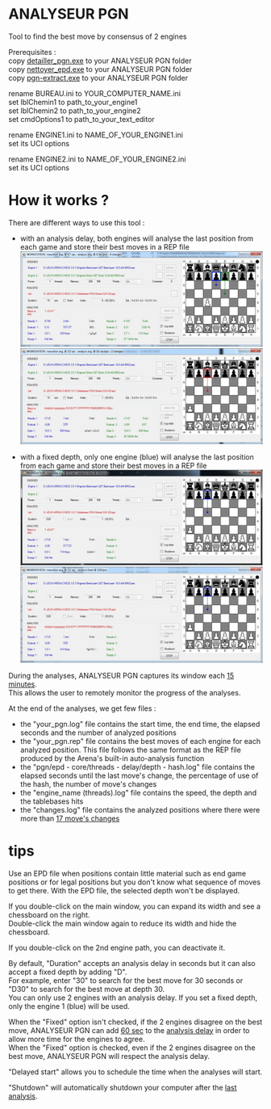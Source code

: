 # ANALYSEUR PGN
Tool to find the best move by consensus of 2 engines

Prerequisites :<br>
copy [detailler_pgn.exe](https://github.com/chris13300/detailler_pgn/releases/download/v1.0.0.0/detailler_pgn.exe) to your ANALYSEUR PGN folder<br>
copy [nettoyer_epd.exe](https://github.com/chris13300/nettoyer_epd/releases/download/v1.0.0.0/nettoyer_epd.exe) to your ANALYSEUR PGN folder<br>
copy [pgn-extract.exe](https://github.com/chris13300/ANALYSEUR_PGN/releases/download/v1.0.0.0/pgn-extract.exe) to your ANALYSEUR PGN folder<p>

rename BUREAU.ini to YOUR_COMPUTER_NAME.ini<br>
set lblChemin1 to path_to_your_engine1<br>
set lblChemin2 to path_to_your_engine2<br>
set cmdOptions1 to path_to_your_text_editor<p>

rename ENGINE1.ini to NAME_OF_YOUR_ENGINE1.ini<br>
set its UCI options<p>

rename ENGINE2.ini to NAME_OF_YOUR_ENGINE2.ini<br>
set its UCI options<p>

# How it works ?
There are different ways to use this tool :<br>
- with an analysis delay, both engines will analyse the last position from each game and store their best moves in a REP file<br>
![pgn_delay](https://github.com/chris13300/ANALYSEUR_PGN/blob/main/ANALYSEUR%20PGN/bin/x64/Debug/pgn_delay.jpg)<br>
![epd_delay](https://github.com/chris13300/ANALYSEUR_PGN/blob/main/ANALYSEUR%20PGN/bin/x64/Debug/epd_delay.jpg)<p>
  
- with a fixed depth, only one engine (blue) will analyse the last position from each game and store their best moves in a REP file<br>
![pgn_depth](https://github.com/chris13300/ANALYSEUR_PGN/blob/main/ANALYSEUR%20PGN/bin/x64/Debug/pgn_depth.jpg)<br>
![epd_depth](https://github.com/chris13300/ANALYSEUR_PGN/blob/main/ANALYSEUR%20PGN/bin/x64/Debug/epd_depth.jpg)<p>

During the analyses, ANALYSEUR PGN captures its window each [15 minutes](https://github.com/chris13300/ANALYSEUR_PGN/blob/main/ANALYSEUR%20PGN/frmPrincipale.vb#L1029).<br>
This allows the user to remotely monitor the progress of the analyses.<p>
  
At the end of the analyses, we get few files :<br>
- the "your_pgn.log" file contains the start time, the end time, the elapsed seconds and the number of analyzed positions<br>
- the "your_pgn.rep" file contains the best moves of each engine for each analyzed position. This file follows the same format as the REP file produced by the Arena's built-in auto-analysis function<br>
- the "pgn/epd - core/threads - delay/depth - hash.log" file contains the elapsed seconds until the last move's change, the percentage of use of the hash, the number of move's changes<br>
- the "engine_name (threads).log" file contains the speed, the depth and the tablebases hits<br>
- the "changes.log" file contains the analyzed positions where there were more than [17 move's changes](https://github.com/chris13300/ANALYSEUR_PGN/blob/main/ANALYSEUR%20PGN/frmPrincipale.vb#L793)<p>

# tips
Use an EPD file when positions contain little material such as end game positions or for legal positions but you don't know what sequence of moves to get there. With the EPD file, the selected depth won't be displayed.<p>

If you double-click on the main window, you can expand its width and see a chessboard on the right.<br>
Double-click the main window again to reduce its width and hide the chessboard.<p>

If you double-click on the 2nd engine path, you can deactivate it.<p>

By default, "Duration" accepts an analysis delay in seconds but it can also accept a fixed depth by adding "D".<br>
For example, enter "30" to search for the best move for 30 seconds or "D30" to search for the best move at depth 30.<br>
You can only use 2 engines with an analysis delay. If you set a fixed depth, only the engine 1 (blue) will be used.<p>

When the "Fixed" option isn't checked, if the 2 engines disagree on the best move, ANALYSEUR PGN can add [60 sec](https://github.com/chris13300/ANALYSEUR_PGN/blob/main/ANALYSEUR%20PGN/frmPrincipale.vb#L9) to the [analysis delay](https://github.com/chris13300/ANALYSEUR_PGN/blob/main/ANALYSEUR%20PGN/frmPrincipale.vb#L1406) in order to allow more time for the engines to agree.<br>
When the "Fixed" option is checked, even if the 2 engines disagree on the best move, ANALYSEUR PGN will respect the analysis delay.<p>

"Delayed start" allows you to schedule the time when the analyses will start.<p>

"Shutdown" will automatically shutdown your computer after the [last analysis](https://github.com/chris13300/ANALYSEUR_PGN/blob/main/ANALYSEUR%20PGN/frmPrincipale.vb#L816).<p>
